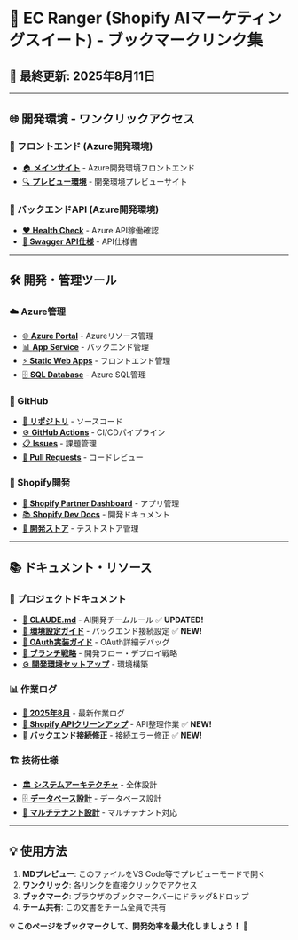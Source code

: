 # 🔖 EC Ranger (Shopify AIマーケティングスイート) - ブックマークリンク集

## 📅 最終更新: 2025年8月11日

---

## 🌐 **開発環境 - ワンクリックアクセス**

### **📱 フロントエンド (Azure開発環境)**
- [🏠 **メインサイト**](https://brave-sea-038f17a00.1.azurestaticapps.net) - Azure開発環境フロントエンド
- [🔍 **プレビュー環境**](https://brave-sea-038f17a00-development.eastasia.1.azurestaticapps.net) - 開発環境プレビューサイト

### **🔌 バックエンドAPI (Azure開発環境)**
- [❤️ **Health Check**](https://shopifytestapi20250720173320-aed5bhc0cferg2hm.japanwest-01.azurewebsites.net/api/health) - Azure API稼働確認
- [📄 **Swagger API仕様**](https://shopifytestapi20250720173320-aed5bhc0cferg2hm.japanwest-01.azurewebsites.net/swagger) - API仕様書

---

## 🛠️ **開発・管理ツール**

### **☁️ Azure管理**
- [🌐 **Azure Portal**](https://portal.azure.com) - Azureリソース管理
- [📊 **App Service**](https://portal.azure.com/#view/HubsExtension/BrowseResource/resourceType/Microsoft.Web%2Fsites) - バックエンド管理
- [⚡ **Static Web Apps**](https://portal.azure.com/#view/HubsExtension/BrowseResource/resourceType/Microsoft.Web%2FStaticSites) - フロントエンド管理
- [🗄️ **SQL Database**](https://portal.azure.com/#view/HubsExtension/BrowseResource/resourceType/Microsoft.Sql%2Fservers) - Azure SQL管理

### **🔄 GitHub**
- [📂 **リポジトリ**](https://github.com/sideworks-fuk/shopify-ai-marketing-suite) - ソースコード
- [⚙️ **GitHub Actions**](https://github.com/sideworks-fuk/shopify-ai-marketing-suite/actions) - CI/CDパイプライン
- [📋 **Issues**](https://github.com/sideworks-fuk/shopify-ai-marketing-suite/issues) - 課題管理
- [🔀 **Pull Requests**](https://github.com/sideworks-fuk/shopify-ai-marketing-suite/pulls) - コードレビュー

### **🏪 Shopify開発**
- [🔧 **Shopify Partner Dashboard**](https://partners.shopify.com) - アプリ管理
- [📚 **Shopify Dev Docs**](https://shopify.dev) - 開発ドキュメント
- [🧪 **開発ストア**](https://admin.shopify.com/store/fuk-dev1) - テストストア管理

---

## 📚 **ドキュメント・リソース**

### **📖 プロジェクトドキュメント**
- [📝 **CLAUDE.md**](./CLAUDE.md) - AI開発チームルール ✅ **UPDATED!**
- [📝 **環境設定ガイド**](./04-development/backend-connection-setup-guide.md) - バックエンド接続設定 ✅ **NEW!**
- [🔐 **OAuth実装ガイド**](./04-development/shopify-oauth-debug-guide.md) - OAuth詳細デバッグ
- [🌳 **ブランチ戦略**](./05-operations/branch-strategy-and-deployment-plan.md) - 開発フロー・デプロイ戦略
- [⚙️ **開発環境セットアップ**](./04-development/DEVELOPMENT-SETUP-MASTER.md) - 環境構築

### **📊 作業ログ**
- [📁 **2025年8月**](./worklog/2025/08/) - 最新作業ログ
- [🔧 **Shopify APIクリーンアップ**](./worklog/2025/08/2025-08-11-shopify-api-cleanup.md) - API整理作業 ✅ **NEW!**
- [🔌 **バックエンド接続修正**](./worklog/2025/08/2025-08-11-backend-connection-fix.md) - 接続エラー修正 ✅ **NEW!**

### **🏗️ 技術仕様**
- [🏛️ **システムアーキテクチャ**](./02-architecture/system-architecture.md) - 全体設計
- [🗄️ **データベース設計**](./03-design-specs/database/DATABASE-DESIGN.md) - データベース設計
- [🔐 **マルチテナント設計**](./03-design-specs/multi-tenant-architecture/README.md) - マルチテナント対応

---

## 💡 **使用方法**

1. **MDプレビュー**: このファイルをVS Code等でプレビューモードで開く
2. **ワンクリック**: 各リンクを直接クリックでアクセス
3. **ブックマーク**: ブラウザのブックマークバーにドラッグ&ドロップ
4. **チーム共有**: この文書をチーム全員で共有

**💡 このページをブックマークして、開発効率を最大化しましょう！** 🚀
